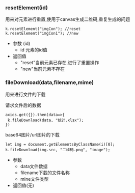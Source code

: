 ### resetElement(id)

用来对元素进行重置,使用于canvas生成二维码,重复生成的问题

```
k.resetElement("imgCon"); //reset
k.resetElement("imgCon1"); //new
```
- 参数 (id) 
    - id 元素的id值
- 返回值
    - "reset"当前元素已存在,进行了重置操作
    - "new"当前元素不存在

### fileDownload(data,filename,mime)

用来进行文件的下载

请求文件后的数据
```
axios.get({}).then(data=>{
 k.fileDownload(data, "统计.xlsx");
})
```

base64图片/url图片的下载
```
let img = document.getElementsByClassName(i)[0];
k.fileDownload(img.src, "二维码.png", "image");
```

- 参数
    - data文件数据
    - filename下载的文件名称
    - mine文件类型
- 返回值(无)
